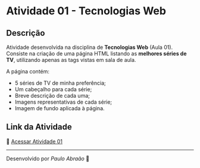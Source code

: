 # Atividade 01 - Tecnologias Web

## Descrição
Atividade desenvolvida na disciplina de **Tecnologias Web** (Aula 01).  
Consiste na criação de uma página HTML listando as **melhores séries de TV**, utilizando apenas as tags vistas em sala de aula.

A página contém:
- 5 séries de TV de minha preferência;
- Um cabeçalho para cada série;
- Breve descrição de cada uma;
- Imagens representativas de cada série;
- Imagem de fundo aplicada à página.

## Link da Atividade
🔗 [Acessar Atividade 01](https://pauloabraao.github.io/TecWeb/)

---
Desenvolvido por *Paulo Abraão* 🚀
